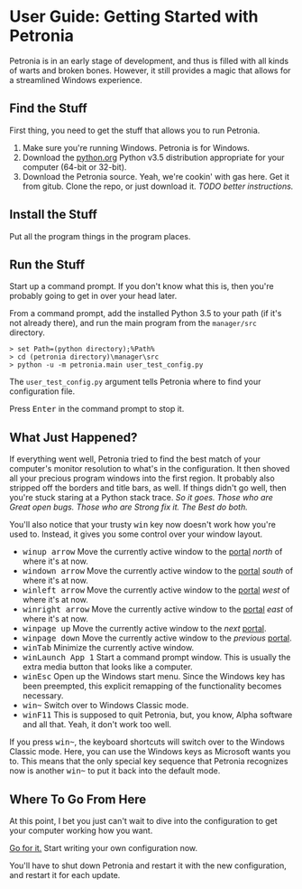 # User Guide: Getting Started with Petronia

Petronia is in an early stage of development, and thus is filled with all
kinds of warts and broken bones.  However, it still provides a magic that
allows for a streamlined Windows experience.


## Find the Stuff

First thing, you need to get the stuff that allows you to run Petronia.

1. Make sure you're running Windows.  Petronia is for Windows.
2. Download the [python.org](https://python.org) Python v3.5 distribution
    appropriate for your computer (64-bit or 32-bit).
3. Download the Petronia source.  Yeah, we're cookin' with gas here.
    Get it from gitub.  Clone the repo, or just download it.
    *TODO better instructions.*


## Install the Stuff

Put all the program things in the program places.


## Run the Stuff

Start up a command prompt.  If you don't know what this is, then you're
probably going to get in over your head later.

From a command prompt, add the installed Python 3.5 to your path (if it's not
already there), and run the main program from the `manager/src` directory.
 
```(cmd)
> set Path=(python directory);%Path%
> cd (petronia directory)\manager\src
> python -u -m petronia.main user_test_config.py
```

The `user_test_config.py` argument tells Petronia where to find your
configuration file.

Press <kbd>Enter</kbd> in the command prompt to stop it.


## What Just Happened?

If everything went well, Petronia tried to find the best match of your
computer's monitor resolution to what's in the configuration.  It then
shoved all your precious program windows into the first region.  It probably
also stripped off the borders and title bars, as well.  If things didn't
go well, then you're stuck staring at a Python stack trace.  *So it goes.
Those who are Great open bugs.  Those who are Strong fix it.   The Best do
both.*

You'll also notice that your trusty <kbd>win</kbd> key now doesn't work how
you're used to.  Instead, it gives you some control over your window layout. 

 * <kbd>win</kbd><kbd>up arrow</kbd> Move the currently active window to
    the [portal](#Portal) *north* of where it's at now.
 * <kbd>win</kbd><kbd>down arrow</kbd> Move the currently active window to
    the [portal](#Portal) *south* of where it's at now.
 * <kbd>win</kbd><kbd>left arrow</kbd> Move the currently active window to
    the [portal](#Portal) *west* of where it's at now.
 * <kbd>win</kbd><kbd>right arrow</kbd> Move the currently active window to
    the [portal](#Portal) *east* of where it's at now.
 * <kbd>win</kbd><kbd>page up</kbd> Move the currently active window to
    the *next* [portal](#Portal).
 * <kbd>win</kbd><kbd>page down</kbd> Move the currently active window to
    the *previous* [portal](#Portal).
 * <kbd>win</kbd><kbd>Tab</kbd> Minimize the currently active window. 
 * <kbd>win</kbd><kbd>Launch App 1</kbd> Start a command prompt window.
    This is usually the extra media button that looks like a computer.
 * <kbd>win</kbd><kbd>Esc</kbd> Open up the Windows start menu.  Since the
    Windows key has been preempted, this explicit remapping of the
    functionality becomes necessary.
 * <kbd>win</kbd><kbd>~</kbd> Switch over to Windows Classic mode.
 * <kbd>win</kbd><kbd>F11</kbd> This is supposed to quit Petronia, but, you
    know, Alpha software and all that.  Yeah, it don't work too well.

If you press <kbd>win</kbd><kbd>~</kbd>, the keyboard shortcuts will
switch over to the Windows Classic mode.  Here, you can use the Windows keys
as Microsoft wants you to.  This means that the only special key sequence that
Petronia recognizes now is another <kbd>win</kbd><kbd>~</kbd> to put it back
into the default mode.  


## Where To Go From Here

At this point, I bet you just can't wait to dive into the configuration to
get your computer working how you want.

[Go for it.](user-configuration.md)  Start writing your own configuration
now.

You'll have to shut down Petronia and restart it with the new configuration,
and restart it for each update.
